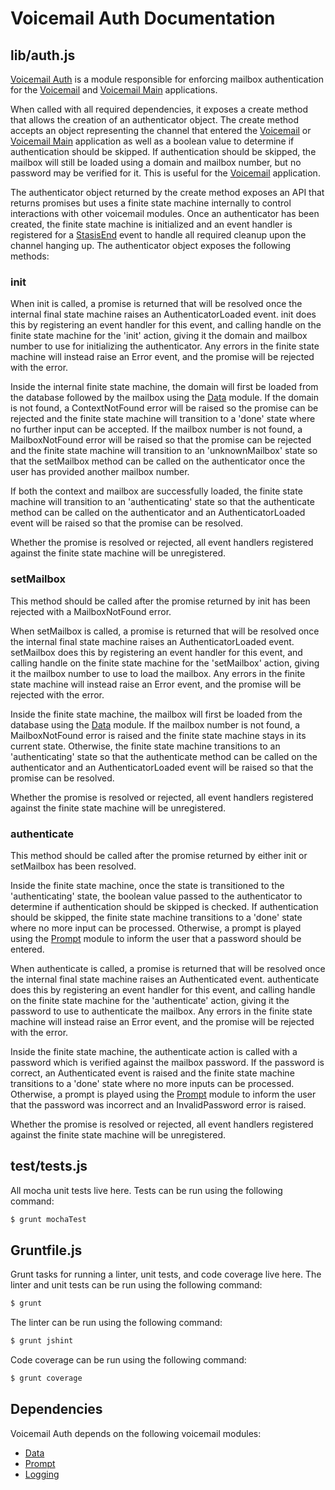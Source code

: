 
# Voicemail Auth Documentation

## lib/auth.js

[Voicemail Auth](https://github.com/asterisk/node-voicemail-auth) is a module responsible for enforcing mailbox authentication for the [Voicemail](voicemail.md) and [Voicemail Main](voicemail-main.md) applications.

When called with all required dependencies, it exposes a create method that allows the creation of an authenticator object. The create method accepts an object representing the channel that entered the [Voicemail](voicemail.md) or [Voicemail Main](voicemail-main.md) application as well as a boolean value to determine if authentication should be skipped. If authentication should be skipped, the mailbox will still be loaded using a domain and mailbox number, but no password may be verified for it. This is useful for the [Voicemail](voicemail.md) application.

The authenticator object returned by the create method exposes an API that returns promises but uses a finite state machine internally to control interactions with other voicemail modules. Once an authenticator has been created, the finite state machine is initialized and an event handler is registered for a [StasisEnd](https://wiki.asterisk.org/wiki/display/AST/Asterisk+13+REST+Data+Models#Asterisk13RESTDataModels-StasisEnd) event to handle all required cleanup upon the channel hanging up. The authenticator object exposes the following methods:

### init

When init is called, a promise is returned that will be resolved once the internal final state machine raises an AuthenticatorLoaded event. init does this by registering an event handler for this event, and calling handle on the finite state machine for the 'init' action, giving it the domain and mailbox number to use for initializing the authenticator. Any errors in the finite state machine will instead raise an Error event, and the promise will be rejected with the error.

Inside the internal finite state machine, the domain will first be loaded from the database followed by the mailbox using the [Data](data.md) module. If the domain is not found, a ContextNotFound error will be raised so the promise can be rejected and the finite state machine will transition to a 'done' state where no further input can be accepted. If the mailbox number is not found, a MailboxNotFound error will be raised so that the promise can be rejected and the finite state machine will transition to an 'unknownMailbox' state so that the setMailbox method can be called on the authenticator once the user has provided another mailbox number.

If both the context and mailbox are successfully loaded, the finite state machine will transition to an 'authenticating' state so that the authenticate method can be called on the authenticator and an AuthenticatorLoaded event will be raised so that the promise can be resolved.

Whether the promise is resolved or rejected, all event handlers registered against the finite state machine will be unregistered.

### setMailbox

This method should be called after the promise returned by init has been rejected with a MailboxNotFound error.

When setMailbox is called, a promise is returned that will be resolved once the internal final state machine raises an AuthenticatorLoaded event. setMailbox does this by registering an event handler for this event, and calling handle on the finite state machine for the 'setMailbox' action, giving it the mailbox number to use to load the mailbox. Any errors in the finite state machine will instead raise an Error event, and the promise will be rejected with the error.

Inside the finite state machine, the mailbox will first be loaded from the database using the [Data](data.md) module. If the mailbox number is not found, a MailboxNotFound error is raised and the finite state machine stays in its current state. Otherwise, the finite state machine transitions to an 'authenticating' state so that the authenticate method can be called on the authenticator and an AuthenticatorLoaded event will be raised so that the promise can be resolved.

Whether the promise is resolved or rejected, all event handlers registered against the finite state machine will be unregistered.

### authenticate

This method should be called after the promise returned by either init or setMailbox has been resolved.

Inside the finite state machine, once the state is transitioned to the 'authenticating' state, the boolean value passed to the authenticator to determine if authentication should be skipped is checked. If authentication should be skipped, the finite state machine transitions to a 'done' state where no more input can be processed. Otherwise, a prompt is played using the [Prompt](prompt.md) module to inform the user that a password should be entered.

When authenticate is called, a promise is returned that will be resolved once the internal final state machine raises an Authenticated event. authenticate does this by registering an event handler for this event, and calling handle on the finite state machine for the 'authenticate' action, giving it the password to use to authenticate the mailbox. Any errors in the finite state machine will instead raise an Error event, and the promise will be rejected with the error.

Inside the finite state machine, the authenticate action is called with a password which is verified against the mailbox password. If the password is correct, an Authenticated event is raised and the finite state machine transitions to a 'done' state where no more inputs can be processed. Otherwise, a prompt is played using the [Prompt](prompt.md) module to inform the user that the password was incorrect and an InvalidPassword error is raised.

Whether the promise is resolved or rejected, all event handlers registered against the finite state machine will be unregistered.

## test/tests.js

All mocha unit tests live here. Tests can be run using the following command:

```bash
$ grunt mochaTest
```

## Gruntfile.js

Grunt tasks for running a linter, unit tests, and code coverage live here. The linter and unit tests can be run using the following command:

```bash
$ grunt
```

The linter can be run using the following command:

```bash
$ grunt jshint
```

Code coverage can be run using the following command:

```bash
$ grunt coverage
```

## Dependencies

Voicemail Auth depends on the following voicemail modules:

- [Data](data.md)
- [Prompt](prompt.md)
- [Logging](logging.md)
